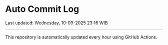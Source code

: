 # Auto Commit Log

Last updated: Wednesday, 10-09-2025 23:16 WIB

---

This repository is automatically updated every hour using GitHub Actions.
